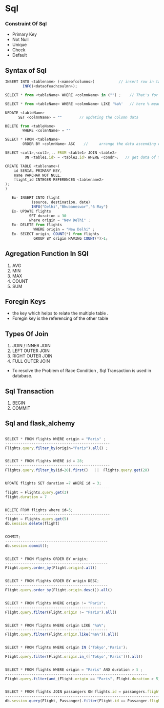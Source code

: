# Sql

### Constraint Of Sql
- Primary Key
- Not Null
- Unique
- Check
- Default

## Syntax of Sql
```javascript
INSERT INTO <tablename> (<nameofcolumns>)           // insert row in table 
        INFO(<dataofeachcoulmn>);

SELECT * from <tableName> WHERE <colmnName> in ("") ;    // That's for to find the data ehere <colmnName> consist in ()

SELECT * from <tableName> WHERE <colmnName> LIKE '%a%'   // here % means any character and this syntax means that find the data where the columnName contains "a" character and "%a%" means that any character then a follow of any charcter.

UPDATE <tableName> 
      SET <colmnName> = ""        // updating the colomn data 

DELETE from <tableName>
        WHERE <colmnName> = ""   

SELECT * FROM <tableName> 
        ORDER BY <colmnName> ASC    //     arrange the data ascending order by <colmnnAME>

SELECT <col1>,<col2>,.. FROM <table1> JOIN <table2>  
         ON <table1.id> = <table2.id> WHERE <condn>;   // get data of two table ehere one table              referencing to others

CREATE TABLE <tablename>(
    id SERIAL PRIMARY KEY,
    name VARCHAR NOT NULL,
    flight_id INTEGER REFERENCES <tablename2>
);
)

```

``` javascript
   Ex- INSERT INTO flight
            (source, destination, date)
            INFO("Delhi","Bhubaneswar","6 May")
   Ex- UPDATE flights
           SET duration = 30
           where origin = "New Delhi" ;
   Ex- DELETE from flights
             WHERE origin = "New Delhi" ;
   Ex- SECECT origin, COUNT(*) from flights 
             GROUP BY origin HAVING COUNT(*)>1;

```

## Agregation Function In SQl
1. AVG
2. MIN
3. MAX
4. COUNT
5. SUM

## Foregin Keys
- the key which helps to relate the multiple table .
- Foregin key is the referencing of the other table

## Types Of Join
1. JOIN / INNER JOIN
2. LEFT OUTER JOIN
3. RIGHT OUTER JOIN
4. FULL OUTER JOIN

- To resolve the Problem of Race Condition , Sql Transaction is used in database.

## Sql Transaction
1. BEGIN
2. COMMIT


## Sql and flask_alchemy

``` javascript

SELECT * FROM flights WHERE origin = "Paris" ;
------------------------------------------------
Flights.query.filter_by(origin="Paris").all() ;


SELECT * FROM flights WHERE id = 28;
------------------------------------------------
Flights.query.filter_by(id=28).first()   ||  Flights.query.get(28)


UPDATE flights SET duration =7 WHERE id = 3;
------------------------------------------------
flight = Flights.query.get(3)
flight.duration = 7


DELETE FROM flights where id=5;
------------------------------------------------
flight = Flights.query.get(5)
db.session.delete(flight)


COMMIT;
-----------------------------------------------
db.session.commit();


SELECT * FROM flights ORDER BY origin;
-----------------------------------------------
Flight.query.order_by(Flight.origin).all()


SELECT * FROM flights ORDER BY origin DESC;
-----------------------------------------------
Flight.query.order_by(Flight.origin.desc()).all()


SELECT * FROM flights WHERE origin != "Paris";
-----------------------------------------------
Flight.query.filter(Flight.origin != "Paris").all()


SELECT * FROM flights WHERE origin LIKE "%a%";
-----------------------------------------------
Flight.query.filter(Flight.origin.like("%a%")).all()


SELECT * FROM flights WHERE origin IN ('Tokyo','Paris');
---------------------------------------------------------
Flight.query.filter(Flight.origin.in_(['Tokyo','Paris'])).all()


SELECT * FROM flights WHERE origin = "Paris" AND duration > 5 ;
-----------------------------------------------------------------
Flight.query.filter(and_(Flight.origin == "Paris", Flight.duration > 5)).all()


SELECT * FROM flights JOIN passangers ON flights.id = passangers.flight_id;
---------------------------------------------------------------------------
db.session.query(Flight, Passanger).filter(Flight.id == Passanger.flight_id).all()







```
